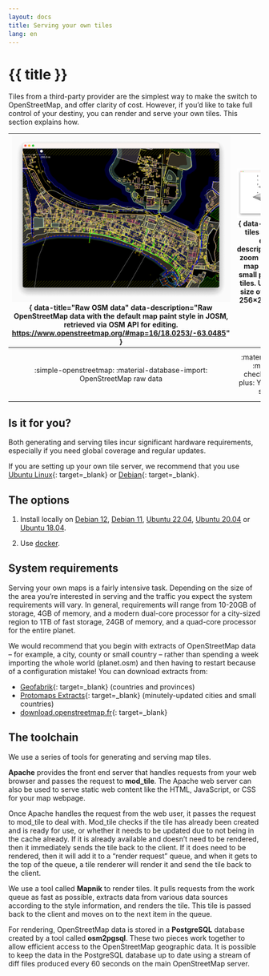 ```yaml
---
layout: docs
title: Serving your own tiles
lang: en
---
```


# {{ title }}

Tiles from a third-party provider are the simplest way to make the switch to OpenStreetMap, and offer clarity of cost. However, if you’d like to take full control of your destiny, you can render and serve your own tiles. This section explains how.

![raw osm data](/assets/img/raw-osm-data.png){ data-title="Raw OSM data" data-description="Raw OpenStreetMap data with the default map paint style in JOSM, retrieved via OSM API for editing. https://www.openstreetmap.org/#map=16/18.0253/-63.0485" } | ![tile server](/assets/img/vector_tiles_pyramid_structure_window.png){ data-title="Map tiles pyramid" data-description="Each zoom level of the map is cut into small parts called tiles. Usually, the size of one tile is 256×256 pixels." } | ![map usage](/assets/img/map-usage.png){ data-title="Tiles are served in your website" data-description="The tiles prepared by your tile server are then displayed in the client's web browser or other application." }
:--:|:--:|:--:
:simple-openstreetmap: :material-database-import: OpenStreetMap raw data | :material-server: :material-checkerboard-plus: Your own tile server | :fontawesome-solid-users: :octicons-browser-16: Users browsing your website

## Is it for you?

Both generating and serving tiles incur significant hardware requirements, especially if you need global coverage and regular updates.

If you are setting up your own tile server, we recommend that you use [Ubuntu Linux](https://ubuntu.com/){: target=_blank} or [Debian](https://www.debian.org/releases/){: target=_blank}.

## The options

1. Install locally on [Debian 12](manually-building-a-tile-server-debian-12.md), [Debian 11](manually-building-a-tile-server-debian-11.md), [Ubuntu 22.04](manually-building-a-tile-server-ubuntu-22-04-lts.md), [Ubuntu 20.04](manually-building-a-tile-server-ubuntu-20-04-lts.md) or [Ubuntu 18.04](manually-building-a-tile-server-ubuntu-18-04-lts.md).

2. Use [docker](using-a-docker-container.md).

## System requirements

Serving your own maps is a fairly intensive task. Depending on the size of the area you’re interested in serving and the traffic you expect the system requirements will vary. In general, requirements will range from 10-20GB of storage, 4GB of memory, and a modern dual-core processor for a city-sized region to 1TB of fast storage, 24GB of memory, and a quad-core processor for the entire planet.

We would recommend that you begin with extracts of OpenStreetMap data – for example, a city, county or small country – rather than spending a week importing the whole world (planet.osm) and then having to restart because of a configuration mistake! You can download extracts from:

* [Geofabrik](https://download.geofabrik.de/){: target=_blank} (countries and provinces)
* [Protomaps Extracts](https://protomaps.com/extracts){: target=_blank} (minutely-updated cities and small countries)
* [download.openstreetmap.fr](https://download.openstreetmap.fr/){: target=_blank}

## The toolchain

We use a series of tools for generating and serving map tiles.

**Apache** provides the front end server that handles requests from your web browser and passes the request to **mod_tile**. The Apache web server can also be used to serve static web content like the HTML, JavaScript, or CSS for your map webpage.

Once Apache handles the request from the web user, it passes the request to mod_tile to deal with. Mod_tile checks if the tile has already been created and is ready for use, or whether it needs to be updated due to not being in the cache already. If it is already available and doesn’t need to be rendered, then it immediately sends the tile back to the client. If it does need to be rendered, then it will add it to a “render request” queue, and when it gets to the top of the queue, a tile renderer will render it and send the tile back to the client.

We use a tool called **Mapnik** to render tiles. It pulls requests from the work queue as fast as possible, extracts data from various data sources according to the style information, and renders the tile. This tile is passed back to the client and moves on to the next item in the queue.

For rendering, OpenStreetMap data is stored in a **PostgreSQL** database created by a tool called **osm2pgsql**. These two pieces work together to allow efficient access to the OpenStreetMap geographic data. It is possible to keep the data in the PostgreSQL database up to date using a stream of diff files produced every 60 seconds on the main OpenStreetMap server.
